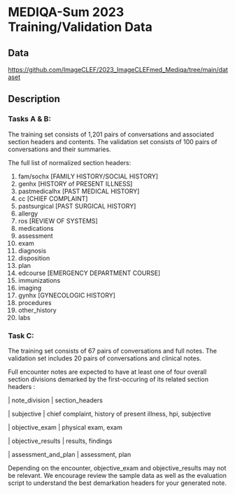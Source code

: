 # MEDIQA-Sum 2023 Training/Validation Data


## Data

https://github.com/ImageCLEF/2023_ImageCLEFmed_Mediqa/tree/main/dataset 

## Description

### Tasks A & B:

The training set consists of 1,201 pairs of conversations and associated section headers and contents. 
The validation set consists of 100 pairs of conversations and their summaries. 


The full list of normalized section headers: 

1. fam/sochx [FAMILY HISTORY/SOCIAL HISTORY]
2. genhx [HISTORY of PRESENT ILLNESS]
3. pastmedicalhx [PAST MEDICAL HISTORY]
4. cc [CHIEF COMPLAINT]
5. pastsurgical [PAST SURGICAL HISTORY]
6. allergy
7. ros [REVIEW OF SYSTEMS]
8. medications
9. assessment
10. exam
11. diagnosis
12. disposition
13. plan
14. edcourse [EMERGENCY DEPARTMENT COURSE]
15. immunizations
16. imaging
17. gynhx [GYNECOLOGIC HISTORY]
18. procedures
19. other_history
20. labs


### Task C:
The training set consists of 67 pairs of conversations and full notes. The validation set includes 20 pairs of conversations and clinical notes. 

Full encounter notes are expected to have at least one of four overall section divisions demarked by the first-occuring of its related section headers :

| note_division | section_headers

| subjective | chief complaint, history of present illness, hpi, subjective

| objective_exam | physical exam, exam

| objective_results | results, findings

| assessment_and_plan | assessment, plan


Depending on the encounter, objective_exam and objective_results may not be relevant.
We encourage review the sample data as well as the evaluation script to understand the best demarkation headers for your generated note. 
